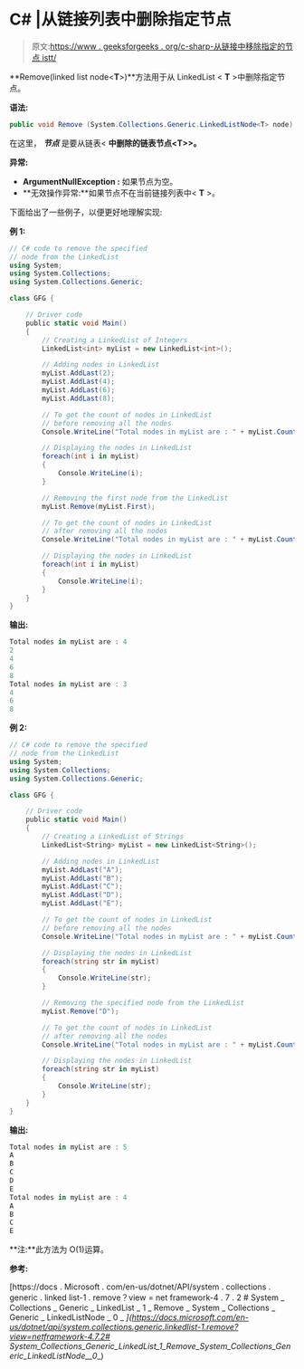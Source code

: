 # C# |从链接列表中删除指定节点

> 原文:[https://www . geeksforgeeks . org/c-sharp-从链接中移除指定的节点 istt/](https://www.geeksforgeeks.org/c-sharp-removing-the-specified-node-from-the-linkedlistt/)

**Remove(linked list node<**T**>)**方法用于从 LinkedList < **T** >中删除指定节点。

**语法:**

```cs
public void Remove (System.Collections.Generic.LinkedListNode<T> node);

```

在这里， ***节点*** 是要从链表< **中删除的链表节点<**T**>>。**

**异常:**

*   **ArgumentNullException :** 如果节点为空。
*   **无效操作异常:**如果节点不在当前链接列表中< **T** >。

下面给出了一些例子，以便更好地理解实现:

**例 1:**

```cs
// C# code to remove the specified
// node from the LinkedList
using System;
using System.Collections;
using System.Collections.Generic;

class GFG {

    // Driver code
    public static void Main()
    {
        // Creating a LinkedList of Integers
        LinkedList<int> myList = new LinkedList<int>();

        // Adding nodes in LinkedList
        myList.AddLast(2);
        myList.AddLast(4);
        myList.AddLast(6);
        myList.AddLast(8);

        // To get the count of nodes in LinkedList
        // before removing all the nodes
        Console.WriteLine("Total nodes in myList are : " + myList.Count);

        // Displaying the nodes in LinkedList
        foreach(int i in myList)
        {
            Console.WriteLine(i);
        }

        // Removing the first node from the LinkedList
        myList.Remove(myList.First);

        // To get the count of nodes in LinkedList
        // after removing all the nodes
        Console.WriteLine("Total nodes in myList are : " + myList.Count);

        // Displaying the nodes in LinkedList
        foreach(int i in myList)
        {
            Console.WriteLine(i);
        }
    }
}
```

**输出:**

```cs
Total nodes in myList are : 4
2
4
6
8
Total nodes in myList are : 3
4
6
8

```

**例 2:**

```cs
// C# code to remove the specified
// node from the LinkedList
using System;
using System.Collections;
using System.Collections.Generic;

class GFG {

    // Driver code
    public static void Main()
    {
        // Creating a LinkedList of Strings
        LinkedList<String> myList = new LinkedList<String>();

        // Adding nodes in LinkedList
        myList.AddLast("A");
        myList.AddLast("B");
        myList.AddLast("C");
        myList.AddLast("D");
        myList.AddLast("E");

        // To get the count of nodes in LinkedList
        // before removing all the nodes
        Console.WriteLine("Total nodes in myList are : " + myList.Count);

        // Displaying the nodes in LinkedList
        foreach(string str in myList)
        {
            Console.WriteLine(str);
        }

        // Removing the specified node from the LinkedList
        myList.Remove("D");

        // To get the count of nodes in LinkedList
        // after removing all the nodes
        Console.WriteLine("Total nodes in myList are : " + myList.Count);

        // Displaying the nodes in LinkedList
        foreach(string str in myList)
        {
            Console.WriteLine(str);
        }
    }
}
```

**输出:**

```cs
Total nodes in myList are : 5
A
B
C
D
E
Total nodes in myList are : 4
A
B
C
E

```

**注:**此方法为 O(1)运算。

**参考:**

[https://docs . Microsoft . com/en-us/dotnet/API/system . collections . generic . linked list-1 . remove？view = net framework-4 . 7 . 2 # System _ Collections _ Generic _ LinkedList _ 1 _ Remove _ System _ Collections _ Generic _ LinkedListNode _ 0 _ _](https://docs.microsoft.com/en-us/dotnet/api/system.collections.generic.linkedlist-1.remove?view=netframework-4.7.2# System_Collections_Generic_LinkedList_1_Remove_System_Collections_Generic_LinkedListNode__0__)